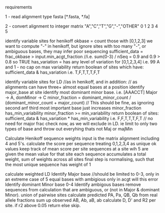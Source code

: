 requirements



1 - read alignment
    type fasta [*.fasta, *.fa]


2 - convert alignment to integer matrix
    "A","C","T","G","-","OTHER"
     0   1   2   3   4     5


identify variable sites for henikoff
    okbase = count those with [0,1,2,3] 
        we want to compute "-" in henikoff, but ignore sites with too many "-", or ambiguous bases, they may infer poor sequencing
    sufficient_data =   frac_okbase > input.min_acgt_fraction  //i.e. sum(0-3) / nSeq = 0.9 and  0.9 > 0.8 so TRUE
    has_variation   =   has any level of variation for [0,1,2,3,4] i.e. 99 A and 1 -
    no cap on max variability
    return boolean of sites which have: sufficient_data & has_variation i.e. T,F,T,T,T,F,T


identify variable sites for LD  //as in henikoff, and in addition:
    // as alignments can have three+ almost equal bases at a position
    identify major_base at site
    identify most dominant minor base. i.e. [AAACCT] Major -> A, domMinor -> C
    minor_fraction = dominant_minor_count / (dominant_minor_count + major_count)
        // This should be fine, as ignoring second anf third most important base just increases minor_fraction
    has_min_variability minor_fraction >= min_variability
    return boolean of sites: sufficient_data & has_variation * has_min_variability i.e. F,F,T,T,T,F,T
    // no need for major frac check now, as we will exclude in LD. ie limit to only two types of base and throw out everyhing thats not Maj or majMin


Calculate Henikoff sequence weights
    input is the matrix alignment including 4 and 5's.
    calculate the score per sequence treating 0,1,2,3,4 as unique ok values
    keep track of mean score per site
    sequences at a site wih 5 are given the mean value for that site
    each sequence accumulates a total weight, sum of weights across all sites
    final step is normalising, such that the most unique sequence has weight of 1


calculate weighted LD
    Identify Major base //should be limited to 0-3, only in an extreme case of 5 equal bases with  ambigious only in acgt will this error
    Identify dominant Minor base 0-4
    Identify ambigous bases
    remove sequences from calculation that are ambiguous, or (not in Major & dominant Minor).  union of pairwise sites
    calculate predicted PA, Pa, QB, Qb from real allele fractions
    sum up observed AB, Ab, aB, ab
    calculate D, D' and R2 per site.
    if r2 above 0.05 return else skip.


